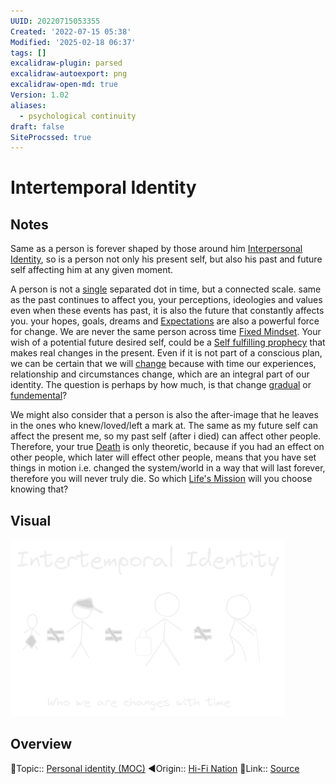 ```yaml
---
UUID: 20220715053355
Created: '2022-07-15 05:38'
Modified: '2025-02-18 06:37'
tags: []
excalidraw-plugin: parsed
excalidraw-autoexport: png
excalidraw-open-md: true
Version: 1.02
aliases:
  - psychological continuity
draft: false
SiteProcssed: true
---
```


# Intertemporal Identity

## Notes
Same as a person is forever shaped by those around him [Interpersonal Identity](/notes/interpersonal-identity.md), so is a person not only his present self, but also his past and future self affecting him at any given moment.

A person is not a [single](/notes/one-dimensional-being.md) separated dot in time, but a connected scale. same as the past continues to affect you, your perceptions, ideologies and values even when these events has past, it is also the future that constantly affects you. your hopes, goals, dreams and [Expectations](/notes/expectations.md) are also a powerful force for change. We are never the same person across time [Fixed Mindset](/notes/fixed-mindset.md). Your wish of a potential future desired self, could be a [Self fulfilling prophecy](/notes/fake-it-till-you-make-it.md) that makes real changes in the present. Even if it is not part of a conscious plan, we can be certain that we will [change](/notes/life-is-change.md) because with time our experiences, relationship and circumstances change, which are an integral part of our identity. The question is perhaps by how much, is that change [gradual](/notes/layering.md) or [fundemental](/notes/creative-destruction.md)?

We might also consider that a person is also the after-image that he leaves in the ones who knew/loved/left a mark at. The same as my future self can affect the present me, so my past self (after i died) can affect other people. Therefore, your true [Death](/notes/death.md) is only theoretic, because if you had an effect on other people, which later will effect other people, means that you have set things in motion i.e. changed the system/world in a way that will last forever, therefore you will never truly die. So which [Life's Mission](/notes/lifes-mission.md) will you choose knowing that?

## Visual

![Intertemporal Identity.webp](/notes/intertemporal-identity.webp)

## Overview
🔼Topic:: [Personal identity (MOC)](/mocs/personal-identity-moc.md)
◀Origin:: [Hi-Fi Nation](/notes/hi-fi-nation.md)
🔗Link:: [Source](https://www.podcastrepublic.net/episode/35063478554)

